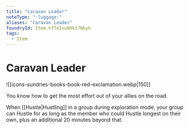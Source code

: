```yaml
---
title: "Caravan Leader"
noteType: ":luggage:"
aliases: "Caravan Leader"
foundryId: Item.hfTeInuNXkt7Nkyh
tags:
  - Item
---
```


# Caravan Leader
![[icons-sundries-books-book-red-exclamation.webp|150]]

You know how to get the most effort out of your allies on the road.

When [[Hustle|Hustling]] in a group during exploration mode, your group can Hustle for as long as the member who could Hustle longest on their own, plus an additional 20 minutes beyond that.
